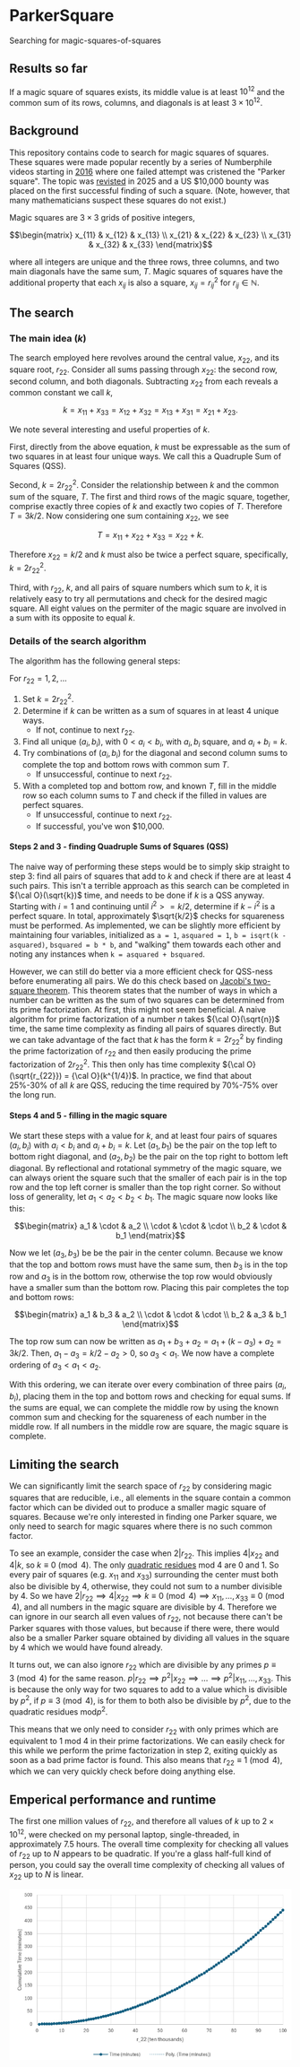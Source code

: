 # ParkerSquare
Searching for magic-squares-of-squares

## Results so far

If a magic square of squares exists, its middle value is at least $10^{12}$ and the common sum of its rows, columns, and diagonals is at least $3 \times 10^{12}$.

## Background

This repository contains code to search for magic squares of squares. These squares were made popular recently by a series of Numberphile videos starting in [2016](https://www.youtube.com/watch?v=aOT_bG-vWyg) where one failed attempt was cristened the "Parker square". The topic was [revisted](https://www.youtube.com/watch?v=stpiBy6gWOA) in 2025 and a US \$10,000 bounty was placed on the first successful finding of such a square. (Note, however, that many mathematicians suspect these squares do not exist.)

Magic squares are $3 \times 3$ grids of positive integers,
```math
\begin{matrix}
x_{11} & x_{12} & x_{13} \\
x_{21} & x_{22} & x_{23} \\
x_{31} & x_{32} & x_{33}
\end{matrix}
```
where all integers are unique and the three rows, three columns, and two main diagonals have the same sum, $T$. Magic squares of squares have the additional property that each $x_{ij}$ is also a square, $x_{ij} = r_{ij}^2$ for $r_{ij} \in \mathbb{N}$.

## The search

### The main idea ($k$)

The search employed here revolves around the central value, $x_{22}$, and its square root, $r_{22}$. Consider all sums passing through $x_{22}$: the second row, second column, and both diagonals. Subtracting $x_{22}$ from each reveals a common constant we call $k$,

$$
k = x_{11} + x_{33} = x_{12} + x_{32} = x_{13} + x_{31} = x_{21} + x_{23}.
$$

We note several interesting and useful properties of $k$. 

First, directly from the above equation, $k$ must be expressable as the sum of two squares in at least four unique ways. We call this a Quadruple Sum of Squares (QSS).

Second, $k = 2r_{22}^2$. Consider the relationship between $k$ and the common sum of the square, $T$. The first and third rows of the magic square, together, comprise exactly three copies of $k$ and exactly two copies of $T$. Therefore $T = 3k/2$. Now considering one sum containing $x_{22}$, we see

$$
T = x_{11} + x_{22} + x_{33} = x_{22} + k.
$$

Therefore $x_{22} = k/2$ and $k$ must also be twice a perfect square, specifically, $k = 2r_{22}^2$.

Third, with $r_{22}$, $k$, and all pairs of square numbers which sum to $k$, it is relatively easy to try all permutations and check for the desired magic square. All eight values on the permiter of the magic square are involved in a sum with its opposite to equal $k$.

### Details of the search algorithm

The algorithm has the following general steps:

For $r_{22} = 1,2,\dots$
1. Set $k = 2r_{22}^2$.
2. Determine if $k$ can be written as a sum of squares in at least 4 unique ways.
    - If not, continue to next $r_{22}$.
3. Find all unique $(a_i, b_i)$, with $0 < a_i < b_i$, with $a_i,b_i$ square, and $a_i + b_i = k$.
4. Try combinations of $(a_i, b_i)$ for the diagonal and second column sums to complete the top and bottom rows with common sum $T$.
    - If unsuccessful, continue to next $r_{22}$.
5. With a completed top and bottom row, and known $T$, fill in the middle row so each column sums to $T$ and check if the filled in values are perfect squares.
    - If unsuccessful, continue to next $r_{22}$.
    - If successful, you've won \$10,000.
  
#### Steps 2 and 3 - finding Quadruple Sums of Squares (QSS)

The naive way of performing these steps would be to simply skip straight to step 3: find all pairs of squares that add to $k$ and check if there are at least 4 such pairs. This isn't a terrible approach as this search can be completed in ${\cal O}(\sqrt{k})$ time, and needs to be done if $k$ is a QSS anyway. Starting with $i = 1$ and continuing until $i^2 >= k/2$, determine if $k - i^2$ is a perfect square. In total, approximately $\sqrt{k/2}$ checks for squareness must be performed. As implemented, we can be slightly more efficient by maintaining four variables, initialized as `a = 1`, `asquared = 1`, `b = isqrt(k - asquared)`, `bsquared = b * b`, and "walking" them towards each other and noting any instances when `k = asquared + bsquared`.

However, we can still do better via a more efficient check for QSS-ness before enumerating all pairs. We do this check based on [Jacobi's two-square theorem](https://en.wikipedia.org/wiki/Sum_of_two_squares_theorem#Jacobi's_two-square_theorem). This theorem states that the number of ways in which a number can be written as the sum of two squares can be determined from its prime factorization. At first, this might not seem beneficial. A naive algorithm for prime factorization of a number $n$ takes ${\cal O}(\sqrt{n})$ time, the same time complexity as finding all pairs of squares directly. But we can take advantage of the fact that $k$ has the form $k = 2r_{22}^2$ by finding the prime factorization of $r_{22}$ and then easily producing the prime factorization of $2r_{22}^2$. This then only has time complexity ${\cal O}(\sqrt{r_{22}}) = {\cal O}(k^{1/4})$. In practice, we find that about 25%-30% of all $k$ are QSS, reducing the time required by 70%-75% over the long run.

#### Steps 4 and 5 - filling in the magic square

We start these steps with a value for $k$, and at least four pairs of squares $(a_i, b_i)$ with $a_i < b_i$ and $a_i + b_i = k$. Let $(a_1,b_1)$ be the pair on the top left to bottom right diagonal, and $(a_2,b_2)$ be the pair on the top right to bottom left diagonal. By reflectional and rotational symmetry of the magic square, we can always orient the square such that the smaller of each pair is in the top row and the top left corner is smaller than the top right corner. So without loss of generality, let $a_1 < a_2 < b_2 < b_1$. The magic square now looks like this:
```math
\begin{matrix}
a_1 & \cdot & a_2 \\
\cdot & \cdot & \cdot \\
b_2 & \cdot & b_1
\end{matrix}
```
Now we let $(a_3, b_3)$ be be the pair in the center column. Because we know that the top and bottom rows must have the same sum, then $b_3$ is in the top row and $a_3$ is in the bottom row, otherwise the top row would obviously have a smaller sum than the bottom row. Placing this pair completes the top and bottom rows:
```math
\begin{matrix}
a_1 & b_3 & a_2 \\
\cdot & \cdot & \cdot \\
b_2 & a_3 & b_1
\end{matrix}
```
The top row sum can now be written as $a_1 + b_3 + a_2 = a_1 + (k - a_3) + a_2 = 3k/2$. Then, $a_1 - a_3 = k/2 - a_2 > 0$, so $a_3 < a_1$. We now have a complete ordering of $a_3 < a_1 < a_2$.

With this ordering, we can iterate over every combination of three pairs $(a_i, b_i)$, placing them in the top and bottom rows and checking for equal sums. If the sums are equal, we can complete the middle row by using the known common sum and checking for the squareness of each number in the middle row. If all numbers in the middle row are square, the magic square is complete.

## Limiting the search

We can significantly limit the search space of $r_{22}$ by considering magic squares that are reducible, i.e., all elements in the square contain a common factor which can be divided out to produce a smaller magic square of squares. Because we're only interested in finding one Parker square, we only need to search for magic squares where there is no such common factor.

To see an example, consider the case when $2|r_{22}$. This implies $4|x_{22}$ and $4|k$, so $k \equiv 0 \pmod{4}$. The only [quadratic residues](https://en.wikipedia.org/wiki/Quadratic_residue) mod 4 are 0 and 1. So every pair of squares (e.g. $x_{11}$ and $x_{33}$) surrounding the center must both also be divisible by 4, otherwise, they could not sum to a number divisible by 4. So we have $2|r_{22} \implies 4|x_{22} \implies k \equiv 0 \pmod{4} \implies x_{11},\dots,x_{33} \equiv 0 \pmod{4}$, and all numbers in the magic square are divisible by 4. Therefore we can ignore in our search all even values of $r_{22}$, not because there can't be Parker squares with those values, but because if there were, there would also be a smaller Parker square obtained by dividing all values in the square by 4 which we would have found already.

It turns out, we can also ignore $r_{22}$ which are divisible by any primes $p \equiv 3 \pmod{4}$ for the same reason. $p | r_{22} \implies p^2 | x_{22} \implies \dots \implies p^2 | x_{11},\dots,x_{33}$. This is because the only way for two squares to add to a value which is divisible by $p^2$, if $p \equiv 3 \pmod{4}$, is for them to both also be divisible by $p^2$, due to the quadratic residues $\mathrm{mod} p^2$.

This means that we only need to consider $r_{22}$ with only primes which are equivalent to 1 mod 4 in their prime factorizations. We can easily check for this while we perform the prime factorization in step 2, exiting quickly as soon as a bad prime factor is found. This also means that $r_{22} \equiv 1 \pmod{4}$, which we can very quickly check before doing anything else.

## Emperical performance and runtime

The first one million values of $r_{22}$, and therefore all values of $k$ up to $2 \times 10^{12}$, were checked on my personal laptop, single-threaded, in approximately 7.5 hours. The overall time complexity for checking all values of $r_{22}$ up to $N$ appears to be quadratic. If you're a glass half-full kind of person, you could say the overall time complexity of checking all values of $x_{22}$ up to $N$ is linear.

![Plot showing a quadratic relationship between $r_{22}$ and cumulative runtime.](parkersquare_time.png)
